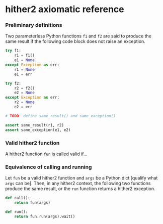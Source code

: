 # hither2 axiomatic reference

### Preliminary definitions

Two parameterless Python functions `f1` and `f2` are said to produce the same result if the following code block does not raise an exception.

```python
try f1:
    r1 = f1()
    e1 = None
except Exception as err:
    r1 = None
    e1 = err

try f2:
    r2 = f2()
    e2 = None
except Exception as err:
    r2 = None
    e2 = err

# TODO: define same_result() and same_exception()

assert same_result(r1, r2)
assert same_exception(e1, e2)
```

### Valid hither2 function

A hither2 function `fun` is called valid if...

### Equivalence of calling and running

Let `fun` be a valid hither2 function and `args` be a Python dict [qualify what `args` can be].
Then, in any hither2 context, the following two functions produce the same result, or the `run` function returns a hither2 exception.

```python
def call():
    return fun(args)

def run():
    return fun.run(args).wait()
```

